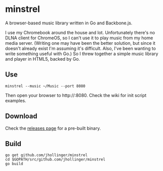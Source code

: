 # minstrel

A browser-based music library written in Go and Backbone.js.

I use my Chromebook around the house and lot. Unfortunately there's no DLNA client for ChromeOS, so I can't use it to play music from my home media server. (Writing one may have been the better solution, but since it doesn't already exist I'm assuming it's difficult. Also, I've been wanting to write something useful with Go.) So I threw together a simple music library and player in HTML5, backed by Go.

## Use

    minstrel --music ~/Music --port 8080

Then open your browser to http://<host>:8080. Check the wiki for init script examples.

## Download

Check the [releases page](https://github.com/jhollinger/minstrel/releases) for a pre-built binary.

## Build

    go get github.com/jhollinger/minstrel
    cd $GOPATH/src/github.com/jhollinger/minstrel
    go build
